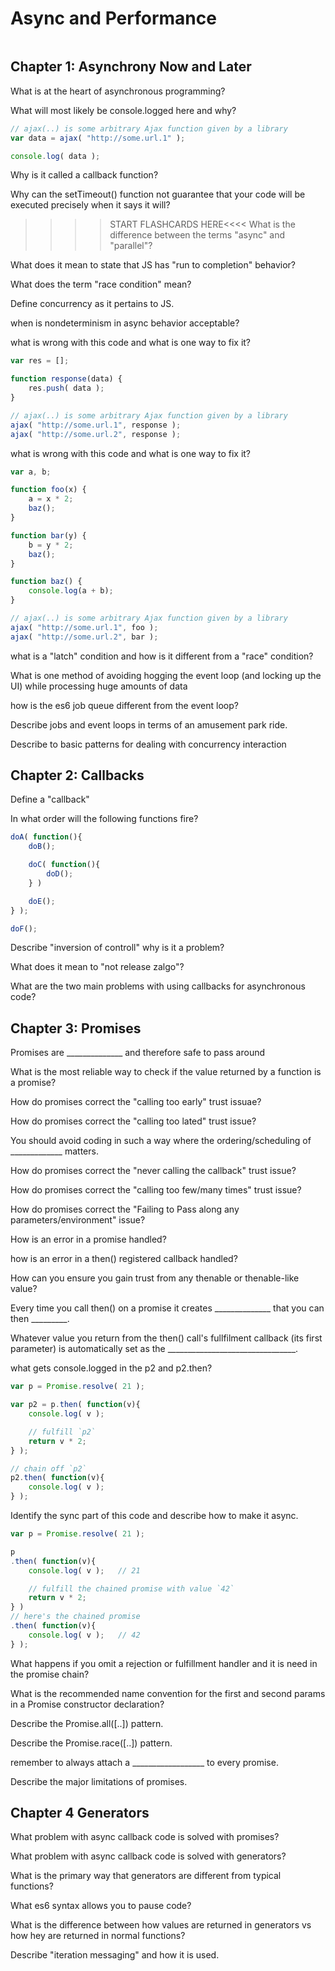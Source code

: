 # Async and Performance

``` javascript

```

## Chapter 1: Asynchrony Now and Later
What is at the heart of asynchronous programming?


What will most likely be console.logged here and why?
``` javascript
// ajax(..) is some arbitrary Ajax function given by a library
var data = ajax( "http://some.url.1" );

console.log( data );
```
Why is it called a callback function?

Why can the setTimeout() function not guarantee that your code will be executed precisely when it says
it will?

>>>> START FLASHCARDS HERE<<<<  What is the difference between the terms "async" and "parallel"?

What does it mean to state that JS has "run to completion" behavior?

What does the term "race condition" mean?

Define concurrency as it pertains to JS.

when is nondeterminism in async behavior acceptable?

what is wrong with this code and what is one way to fix it?
``` javascript
var res = [];

function response(data) {
	res.push( data );
}

// ajax(..) is some arbitrary Ajax function given by a library
ajax( "http://some.url.1", response );
ajax( "http://some.url.2", response );
```


what is wrong with this code and what is one way to fix it?
``` javascript
var a, b;

function foo(x) {
	a = x * 2;
	baz();
}

function bar(y) {
	b = y * 2;
	baz();
}

function baz() {
	console.log(a + b);
}

// ajax(..) is some arbitrary Ajax function given by a library
ajax( "http://some.url.1", foo );
ajax( "http://some.url.2", bar );
```

what is a "latch" condition and how is it different from a "race" condition?

What is one method of avoiding hogging the event loop (and locking up the UI) while processing huge amounts of data

how is the es6 job queue different from the event loop?

Describe jobs and event loops in terms of an amusement park ride.

Describe to basic patterns for dealing with concurrency interaction

## Chapter 2: Callbacks

Define a "callback"

In what order will the following functions fire?
``` javascript
doA( function(){
	doB();

	doC( function(){
		doD();
	} )

	doE();
} );

doF();
```

Describe "inversion of controll" why is it a problem?

What does it mean to "not release zalgo"?

What are the two main problems with using callbacks for asynchronous code?

## Chapter 3: Promises

Promises are ______________ and therefore safe to pass around

What is the most reliable way to check if the value returned by a function is a promise?

How do promises correct the "calling too early" trust issuae?

How do promises correct the "calling too lated" trust issue?

You should avoid coding in such a way where the ordering/scheduling of _____________ matters.

How do promises correct the "never calling the callback" trust issue?

How do promises correct the "calling too few/many times" trust issue?

How do promises correct the "Failing to Pass along any parameters/environment" issue?

How is an error in a promise handled?

how is an error in a then() registered callback handled?

How can you ensure you gain trust from any thenable or thenable-like value?

Every time you call then() on a promise it creates ______________ that you can then _________.

Whatever value you return from the then() call's fullfilment callback (its first parameter) is
automatically set as the ________________________________.

what gets console.logged in the  p2 and p2.then?
``` javascript
var p = Promise.resolve( 21 );

var p2 = p.then( function(v){
	console.log( v );

	// fulfill `p2`
	return v * 2;
} );

// chain off `p2`
p2.then( function(v){
	console.log( v );
} );
```

Identify the sync part of this code and describe how to make it async.
```javascript
var p = Promise.resolve( 21 );

p
.then( function(v){
	console.log( v );	// 21

	// fulfill the chained promise with value `42`
	return v * 2;
} )
// here's the chained promise
.then( function(v){
	console.log( v );	// 42
} );
```

What happens if you omit a rejection or fulfillment handler and it is need in the promise chain?

What is the recommended name convention for the first and second params in a Promise constructor declaration?

Describe the Promise.all([..]) pattern.

Describe the Promise.race([..]) pattern.

remember to always attach a __________________ to every promise.

Describe the major limitations of promises.


## Chapter 4 Generators

What problem with async callback code is solved with promises?

What problem with async callback code is solved with generators?

What is the primary way that generators are different from typical functions?

What es6 syntax allows you to pause code?

What is the difference between how values are returned in generators vs how hey are returned in
normal functions?

Describe "iteration messaging" and how it is used.

